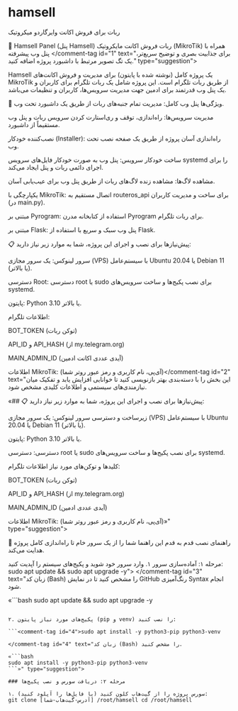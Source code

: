 # hamsell
ربات برای فروش اکانت وایرگاردو میکروتیک

🤖 Hamsell Panel (پنل Hamsell)
ربات فروش اکانت مایکروتیک (MikroTik) همراه با پنل وب پیشرفته<comment-tag id="1"> </comment-tag id="1" text="برای جذابیت بصری و توضیح سریع‌تر، یک تگ تصویر مرتبط با داشبورد پروژه اضافه کنید." type="suggestion">

Hamsell یک پروژه کامل (نوشته شده با پایتون) برای مدیریت و فروش اکانت‌های MikroTik از طریق ربات تلگرام است. این پروژه شامل یک ربات تلگرام برای کاربران و یک پنل وب قدرتمند برای ادمین جهت مدیریت سرویس‌ها، کاربران و تنظیمات می‌باشد.

🌟 ویژگی‌ها
پنل وب کامل: مدیریت تمام جنبه‌های ربات از طریق یک داشبورد تحت وب.

مدیریت سرویس‌ها: راه‌اندازی، توقف و ری‌استارت کردن سرویس ربات و پنل وب مستقیماً از داشبورد.

نصب‌کننده خودکار (Installer): راه‌اندازی آسان پروژه از طریق یک صفحه نصب تحت وب.

ساخت خودکار سرویس: پنل وب به صورت خودکار فایل‌های سرویس systemd را برای اجرای دائمی ربات و پنل ایجاد می‌کند.

مشاهده لاگ‌ها: مشاهده زنده لاگ‌های ربات از طریق پنل وب برای عیب‌یابی آسان.

یکپارچگی با MikroTik: اتصال مستقیم به routeros_api برای ساخت و مدیریت کاربران (در main.py).

مبتنی بر Pyrogram: استفاده از کتابخانه مدرن Pyrogram برای ربات تلگرام.

مبتنی بر Flask: پنل وب سبک و سریع با استفاده از Flask.

📋 پیش‌نیازها
برای نصب و اجرای این پروژه، شما به موارد زیر نیاز دارید:

سرور لینوکس: یک سرور مجازی (VPS) با سیستم‌عامل Ubuntu 20.04 یا Debian 11 (یا بالاتر).

دسترسی Root: دسترسی root یا sudo برای نصب پکیج‌ها و ساخت سرویس‌های systemd.

پایتون: Python 3.10 یا بالاتر.

اطلاعات تلگرام:

BOT_TOKEN (توکن ربات)

API_ID و API_HASH (از my.telegram.org)

MAIN_ADMIN_ID (آیدی عددی اکانت ادمین)

اطلاعات MikroTik: (آی‌پی، نام کاربری و رمز عبور روتر شما)<comment-tag id="2"></comment-tag id="2" text="این بخش را با دسته‌بندی بهتر بازنویسی کنید تا خوانایی افزایش یابد و تفکیک میان نیازمندی‌های سیستمی و اطلاعات کلیدی مشخص شود.

«## 📋 پیش‌نیازها برای نصب و اجرای این پروژه، شما به موارد زیر نیاز دارید:

زیرساخت و دسترسی
سرور لینوکس: یک سرور مجازی (VPS) با سیستم‌عامل Ubuntu 20.04 یا Debian 11 (یا بالاتر).

پایتون: Python 3.10 یا بالاتر.

دسترسی: دسترسی root یا sudo برای نصب پکیج‌ها و ساخت سرویس‌های systemd.

کلیدها و توکن‌های مورد نیاز
اطلاعات تلگرام:

BOT_TOKEN (توکن ربات)

API_ID و API_HASH (از my.telegram.org)

MAIN_ADMIN_ID (آیدی عددی ادمین)

اطلاعات MikroTik: (آی‌پی، نام کاربری و رمز عبور روتر شما)»" type="suggestion">

🚀 راهنمای نصب قدم به قدم
این راهنما شما را از یک سرور خام تا راه‌اندازی کامل پروژه هدایت می‌کند.

مرحله ۱: آماده‌سازی سرور
۱. وارد سرور خود شوید و پکیج‌های سیستم را آپدیت کنید:
sudo apt update && sudo apt upgrade -y">
</comment-tag id="3" text="زبان کد (Bash) را مشخص کنید تا در نمایش GitHub رنگ‌آمیزی Syntax انجام شود.

«```bash
sudo apt update && sudo apt upgrade -y
```»" type="suggestion">

۲. پکیج‌های مورد نیاز پایتون (pip و venv) را نصب کنید:

```<comment-tag id="4">sudo apt install -y python3-pip python3-venv

</comment-tag id="4" text="زبان کد (Bash) را مشخص کنید.

«```bash
sudo apt install -y python3-pip python3-venv
```»" type="suggestion">

### مرحله ۲: دریافت سورس و نصب پکیج‌ها

۱. سورس پروژه را از گیت‌هاب کلون کنید (یا فایل‌ها را آپلود کنید):
git clone [آدرس-گیت‌هاب-شما] /root/hamsell cd /root/hamsell
